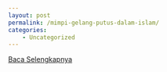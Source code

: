 ```yaml
---
layout: post
permalink: /mimpi-gelang-putus-dalam-islam/
categories:
    - Uncategorized
---
```


[Baca Selengkapnya](/07)